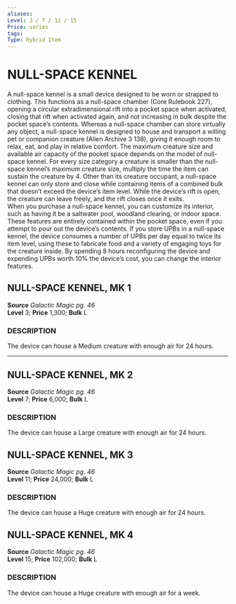 ```yaml
---
aliases: 
Level: 3 / 7 / 11 / 15
Price: varies 
tags: 
Type: Hybrid Item
---
```

# NULL-SPACE KENNEL
A null-space kennel is a small device designed to be worn or strapped to clothing. This functions as a null-space chamber (Core Rulebook 227), opening a circular extradimensional rift into a pocket space when activated, closing that rift when activated again, and not increasing in bulk despite the pocket space’s contents. Whereas a null-space chamber can store virtually any object, a null-space kennel is designed to house and transport a willing pet or companion creature (Alien Archive 3 138), giving it enough room to relax, eat, and play in relative comfort. The maximum creature size and available air capacity of the pocket space depends on the model of null-space kennel. For every size category a creature is smaller than the null-space kennel’s maximum creature size, multiply the time the item can sustain the creature by 4. Other than its creature occupant, a null-space kennel can only store and close while containing items of a combined bulk that doesn’t exceed the device’s item level. While the device’s rift is open, the creature can leave freely, and the rift closes once it exits.  
When you purchase a null-space kennel, you can customize its interior, such as having it be a saltwater pool, woodland clearing, or indoor space. These features are entirely contained within the pocket space, even if you attempt to pour out the device’s contents. If you store UPBs in a null-space kennel, the device consumes a number of UPBs per day equal to twice its item level, using these to fabricate food and a variety of engaging toys for the creature inside. By spending 8 hours reconfiguring the device and expending UPBs worth 10% the device’s cost, you can change the interior features.  

## NULL-SPACE KENNEL, MK 1

**Source** _Galactic Magic pg. 46_  
**Level** 3; **Price** 1,300; **Bulk** L

### DESCRIPTION

The device can house a Medium creature with enough air for 24 hours.

---

## NULL-SPACE KENNEL, MK 2

**Source** _Galactic Magic pg. 46_  
**Level** 7; **Price** 6,000; **Bulk** L

### DESCRIPTION

The device can house a Large creature with enough air for 24 hours.

## NULL-SPACE KENNEL, MK 3

**Source** _Galactic Magic pg. 46_  
**Level** 11; **Price** 24,000; **Bulk** L

### DESCRIPTION

The device can house a Huge creature with enough air for 24 hours.

## NULL-SPACE KENNEL, MK 4

**Source** _Galactic Magic pg. 46_  
**Level** 15; **Price** 102,000; **Bulk** L

### DESCRIPTION

The device can house a Huge creature with enough air for a week.